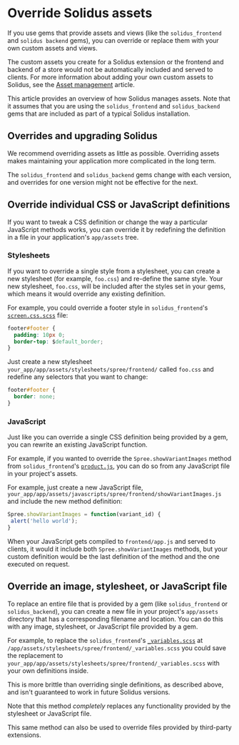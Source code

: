 # Override Solidus assets

If you use gems that provide assets and views (like the `solidus_frontend` and
`solidus backend` gems), you can override or replace them with your own custom
assets and views.

The custom assets you create for a Solidus extension or the frontend and backend
of a store would not be automatically included and served to clients. For more
information about adding your own custom assets to Solidus, see the
[Asset management][asset-management] article.

This article provides an overview of how Solidus manages assets. Note that it
assumes that you are using the `solidus_frontend` and `solidus_backend` gems
that are included as part of a typical Solidus installation.

[asset-management]: asset-management.md#managing-application-assets

## Overrides and upgrading Solidus

We recommend overriding assets as little as possible. Overriding assets makes
maintaining your application more complicated in the long term.

The `solidus_frontend` and `solidus_backend` gems change with each version, and
overrides for one version might not be effective for the next.

## Override individual CSS or JavaScript definitions

If you want to tweak a CSS definition or change the way a particular JavaScript
methods works, you can override it by redefining the definition in a file in
your application's `app/assets` tree.

### Stylesheets

If you want to override a single style from a stylesheet, you can create a new
stylesheet (for example, `foo.css`) and re-define the same style. Your new
stylesheet, `foo.css`, will be included after the styles set in your gems, which
means it would override any existing definition.

For example, you could override a footer style in `solidus_frontend`'s
[`screen.css.scss`][screen-css-scss] file:

```css
footer#footer {
  padding: 10px 0;
  border-top: $default_border;
}
```

Just create a new stylesheet `your_app/app/assets/stylesheets/spree/frontend/`
called `foo.css` and redefine any selectors that you want to change:

```css
footer#footer {
  border: none;
}
```

[screen-css-scss]: https://github.com/solidusio/solidus/blob/master/frontend/app/assets/stylesheets/spree/frontend/screen.css.scss

### JavaScript

Just like you can override a single CSS definition being provided by a gem, you
can rewrite an existing JavaScript function.

For example, if you wanted to override the `Spree.showVariantImages` method from
`solidus_frontend`'s [`product.js`][product-js], you can do so from any
JavaScript file in your project's assets.

For example, just create a new JavaScript file,
`your_app/app/assets/javascripts/spree/frontend/showVariantImages.js` and
include the new method definition:

```javascript
Spree.showVariantImages = function(variant_id) {
 alert('hello world');
}
```

When your JavaScript gets compiled to `frontend/app.js` and served to clients,
it would it include both `Spree.showVariantImages` methods, but your custom
definition would be the last definition of the method and the one executed on
request.

[product-js]: https://github.com/solidusio/solidus/blob/master/frontend/app/assets/javascripts/spree/frontend/product.js

## Override an image, stylesheet, or JavaScript file

To replace an entire file that is provided by a gem (like `solidus_frontend` or
`solidus_backend`), you can create a new file in your project's `app/assets`
directory that has a corresponding filename and location. You can do this with
any image, stylesheet, or JavaScript file provided by a gem.

For example, to replace the `solidus_frontend`'s
[`_variables.scss`][variables-scss] at
`/app/assets/stylesheets/spree/frontend/_variables.scss` you could save the
replacement to `your_app/app/assets/stylesheets/spree/frontend/_variables.scss`
with your own definitions inside.

This is more brittle than overriding single definitions, as described above,
and isn't guaranteed to work in future Solidus versions.

Note that this method *completely* replaces any functionality provided by the
stylesheet or JavaScript file.

This same method can also be used to override files provided by third-party
extensions.

[variables-scss]: https://github.com/solidusio/solidus/blob/master/frontend/app/assets/stylesheets/spree/frontend/_variables.scss
